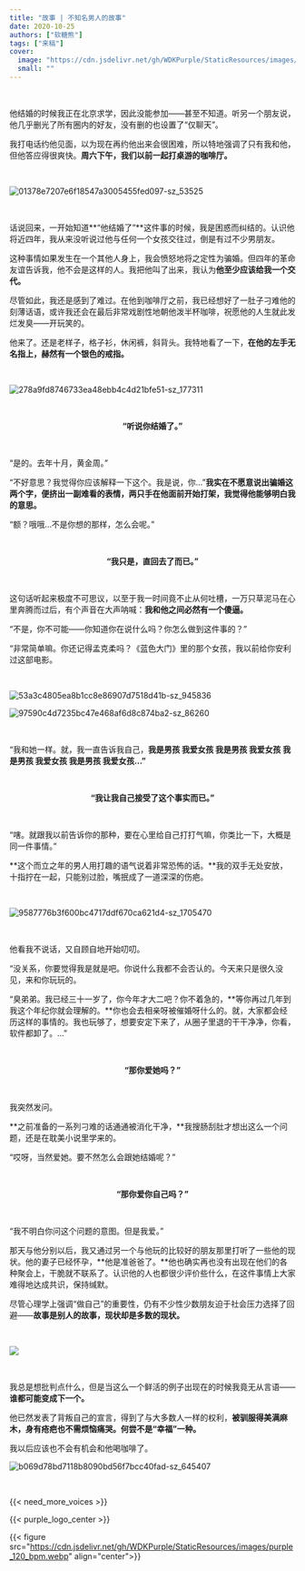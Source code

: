 ```yaml
---
title: "故事 | 不知名男人的故事"
date: 2020-10-25
authors: ["软糖熊"]
tags: ["来稿"]
cover:
  image: "https://cdn.jsdelivr.net/gh/WDKPurple/StaticResources/images/2020-10-25/20201025_001.webp"
  small: ""
---
```


<br>

他结婚的时候我正在北京求学，因此没能参加——甚至不知道。听另一个朋友说，他几乎删光了所有圈内的好友，没有删的也设置了“仅聊天”。

我打电话约他见面，以为现在再约他出来会很困难，所以特地强调了只有我和他，但他答应得很爽快。**周六下午，我们以前一起打桌游的咖啡厅。**

<br>

![01378e7207e6f18547a3005455fed097-sz_53525](https://cdn.jsdelivr.net/gh/WDKPurple/StaticResources//images/2020-10-25/20201025_002.webp)

<br>

话说回来，一开始知道**“他结婚了”**这件事的时候，我是困惑而纠结的。认识他将近四年，我从来没听说过他与任何一个女孩交往过，倒是有过不少男朋友。



这种事情如果发生在一个其他人身上，我会愤怒地将之定性为骗婚。但四年的革命友谊告诉我，他不会是这样的人。我把他叫了出来，我认为**他至少应该给我一个交代。**



尽管如此，我还是感到了难过。在他到咖啡厅之前，我已经想好了一肚子刁难他的刻薄话语，或许我还会在最后非常戏剧性地朝他泼半杯咖啡，祝愿他的人生就此发烂发臭——开玩笑的。



他来了。还是老样子，格子衫，休闲裤，斜背头。我特地看了一下，**在他的左手无名指上，赫然有一个银色的戒指。**

<br>

![278a9fd8746733ea48ebb4c4d21bfe51-sz_177311](https://cdn.jsdelivr.net/gh/WDKPurple/StaticResources//images/2020-10-25/20201025_003.webp)

<br>



<p align="center"><b>“听说你结婚了。”</b></p>

<br>

“是的。去年十月，黄金周。”



“不好意思？我觉得你应该解释一下这个。我是说，你…”**我实在不愿意说出骗婚这两个字，便挤出一副难看的表情，两只手在他面前开始打架，我觉得他能够明白我的意思。**

“额？哦哦…不是你想的那样，怎么会呢。”

<br>

<p align="center"><b>“我只是，直回去了而已。”</b></p>

<br>

这句话听起来极度不可思议，以至于我一时间竟不止从何吐槽，一万只草泥马在心里奔腾而过后，有个声音在大声呐喊：**我和他之间必然有一个傻逼。**

“不是，你不可能——你知道你在说什么吗？你怎么做到这件事的？”

“非常简单嘛。你还记得孟克柔吗？《蓝色大门》里的那个女孩，我以前给你安利过这部电影。

<br>

![53a3c4805ea8b1cc8e86907d7518d41b-sz_945836](https://cdn.jsdelivr.net/gh/WDKPurple/StaticResources//images/2020-10-25/20201025_004.webp)

![97590c4d7235bc47e468af6d8c874ba2-sz_86260](https://cdn.jsdelivr.net/gh/WDKPurple/StaticResources//images/2020-10-25/20201025_005.webp)

<br>

“我和她一样。就，我一直告诉我自己，**我是男孩 我爱女孩 我是男孩 我爱女孩 我是男孩 我爱女孩 我是男孩 我爱女孩…”**

<br>

<p align="center"><b>“我让我自己接受了这个事实而已。”</b></p>

<br>

“嗐。就跟我以前告诉你的那种，要在心里给自己打打气嘛，你类比一下，大概是同一件事情。”



**这个而立之年的男人用打趣的语气说着非常恐怖的话。**我的双手无处安放，十指拧在一起，只能别过脸，嘴抿成了一道深深的伤疤。

<br>

![9587776b3f600bc4717ddf670ca621d4-sz_1705470](https://cdn.jsdelivr.net/gh/WDKPurple/StaticResources//images/2020-10-25/20201025_006.webp)

<br>

他看我不说话，又自顾自地开始叨叨。



“没关系，你要觉得我是就是吧。你说什么我都不会否认的。今天来只是很久没见，来和你玩玩的。



“臭弟弟。我已经三十一岁了，你今年才大二吧？你不着急的，**等你再过几年到我这个年纪你就会理解的。**你也会去相亲呀被催婚呀什么的。就，大家都会经历这样的事情的。我也玩够了，想要安定下来了，从圈子里退的干干净净，你看，软件都卸了。…”

<br>

<p align="center"><b>“那你爱她吗？”</b></p>

<br>

我突然发问。



**之前准备的一系列刁难的话通通被消化干净，**我搜肠刮肚才想出这么一个问题，还是在耽美小说里学来的。



“哎呀，当然爱她。要不然怎么会跟她结婚呢？”

<br>

<p align="center"><b>“那你爱你自己吗？”</b></p>

<br>

“我不明白你问这个问题的意图。但是我爱。”



那天与他分别以后，我又通过另一个与他玩的比较好的朋友那里打听了一些他的现状。他的妻子已经怀孕，**他是准爸爸了。**他也确实再也没有出现在他们的各种聚会上，干脆就不联系了。认识他的人也都很少评价些什么，在这件事情上大家难得地达成共识，保持缄默。



尽管心理学上强调“做自己”的重要性，仍有不少性少数朋友迫于社会压力选择了回避——**故事是别人的故事，现状却是多数的现状。**

<br>

![](https://cdn.jsdelivr.net/gh/WDKPurple/StaticResources//images/2020-10-25/20201025_007.webp)

<br>

我总是想批判点什么，但是当这么一个鲜活的例子出现在的时候我竟无从言语——**谁都可能变成下一个。**



他已然发表了背叛自己的宣言，得到了与大多数人一样的权利，**被驯服得美满麻木，身有疮疤也不需烦恼痛哭。何尝不是“幸福”一种。**



我以后应该也不会有机会和他喝咖啡了。

![b069d78bd7118b8090bd56f7bcc40fad-sz_645407](https://cdn.jsdelivr.net/gh/WDKPurple/StaticResources//images/2020-10-25/20201025_008.webp)

<br>

{{< need_more_voices >}}

{{< purple_logo_center >}}

{{< figure src="https://cdn.jsdelivr.net/gh/WDKPurple/StaticResources/images/purple_120_bpm.webp" align="center">}}

